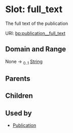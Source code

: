 
# Slot: full_text


The full text of the publication

URI: [bp:publication__full_text](http://w3id.org/ontogpt/biological-process-templatepublication__full_text)


## Domain and Range

None &#8594;  <sub>0..1</sub> [String](types/String.md)

## Parents


## Children


## Used by

 * [Publication](Publication.md)
